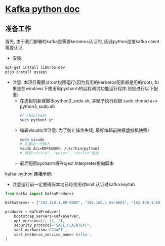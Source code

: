 # [Kafka python doc](https://kafka-python.readthedocs.io/en/master/index.html)

## 准备工作

首先, 由于我们部署的kafka是需要kerberos认证的, 因此python连接kafka client需要认证.
- 安装: 
```bash
apt-get install libkrb5-dev
pip3 install gssapi
```

- 注意: 本项目需要以root权限运行(因为我用的kerberos配置都是用的root), 
如果是在windows下使用用pycharm的远程调试功能运行程序.则应进行以下配置:
    - 在虚拟机新建脚本python3_sudo.sh, 并赋予执行权限 sudo chmod a+x python3_sudo.sh
        ```bash
        #! /bin/bash 
        sudo python3 $*
        ```
    - 编辑visudo(!!!注意: 为了防止操作失误, 最好编辑前拍摄虚拟机快照)
        ```bash
        sudo visudo
        # 在最后一行输入
        %sudo ALL=NOPASSWD: /usr/bin/python3
        # 然后"ctrl+o", "enter", "ctrl+x"保存
        ```
    - 最后配置pycharm将Project Interpreter指向脚本

kafka-python 连接示例:
- 注意运行前一定要确保本地已经使用过kinit 认证过kafka.keytab
```python
from kafka import KafkaProducer

KafkaServer = ["192.168.1.89:9092", "192.168.1.89:9093", "192.168.1.89:9094"]

producer = KafkaProducer(
    bootstrap_servers=KafkaServer,
    api_version=(2, 11, 2),
    security_protocol="SASL_PLAINTEXT",
    sasl_mechanism='GSSAPI',
    sasl_kerberos_service_name='kafka',
)
```